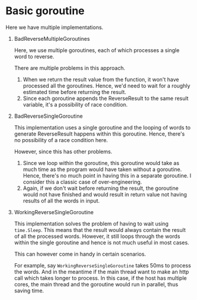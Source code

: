 # Basic goroutine

Here we have multiple implementations.

1. BadReverseMultipleGoroutines

    Here, we use multiple goroutines, each of which processes a single word to reverse.

    There are multiple problems in this approach.

    1. When we return the result value from the function, it won't have processed all the goroutines. Hence, we'd need to wait for a roughly estimated time before returning the result.
    2. Since each goroutine appends the ReverseResult to the same result variable, it's a possibility of race condition.

2. BadReverseSingleGoroutine

    This implementation uses a single goroutine and the looping of words to generate ReverseResult happens within this goroutine. Hence, there's no possibility of a race condition here.

    However, since this has other problems.

    1. Since we loop within the goroutine, this goroutine would take as much time as the program would have taken without a goroutine. Hence, there's no much point in having this in a separate goroutine. I consider this a classic case of over-engineering.
    2. Again, if we don't wait before returning the result, the goroutine would not have finished and would result in return value not having results of all the words in input.

3. WorkingReverseSingleGoroutine

    This implementation solves the problem of having to wait using `time.Sleep`. This means that the result would always contain the result of all the processed words. However, it still loops through the words within the single goroutine and hence is not much useful in most cases.

    This can however come in handy in certain scenarios.

    For example, say `WorkingReverseSingleGoroutine` takes 50ms to process the words. And in the meantime if the main thread want to make an http call which takes longer to process. In this case, if the host has multiple cores, the main thread and the goroutine would run in parallel, thus saving time.
